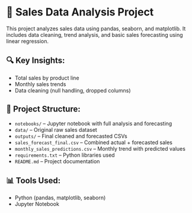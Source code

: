 # 🛒 Sales Data Analysis Project

This project analyzes sales data using pandas, seaborn, and matplotlib. It includes data cleaning, trend analysis, and basic sales forecasting using linear regression.

## 🔍 Key Insights:
- Total sales by product line
- Monthly sales trends
- Data cleaning (null handling, dropped columns)

## 📁 Project Structure:
- `notebooks/` – Jupyter notebook with full analysis and forecasting
- `data/` – Original raw sales dataset
- `outputs/` – Final cleaned and forecasted CSVs
 - `sales_forecast_final.csv` – Combined actual + forecasted sales
 - `monthly_sales_predictions.csv` – Monthly trend with predicted values
- `requirements.txt` – Python libraries used
- `README.md` – Project documentation


## 📊 Tools Used:
- Python (pandas, matplotlib, seaborn)
- Jupyter Notebook
